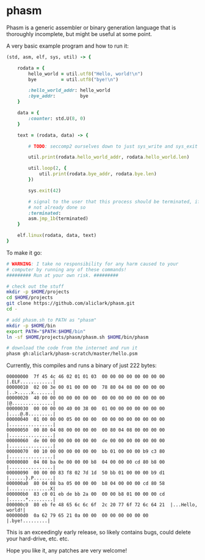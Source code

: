 # phasm
Phasm is a generic assembler or binary generation language that is
thoroughly incomplete, but might be useful at some point.

A very basic example program and how to run it:

```ruby
(std, asm, elf, sys, util) -> {

    rodata = {
        hello_world = util.utf8("Hello, world!\n")
        bye         = util.utf8("bye!\n")

        :hello_world_addr: hello_world
        :bye_addr:         bye
    }

    data = {
        :counter: std.U(8, 0)
    }

    text = (rodata, data) -> {

        # TODO: seccomp2 ourselves down to just sys_write and sys_exit

        util.print(rodata.hello_world_addr, rodata.hello_world.len)

        util.loop(2, {
            util.print(rodata.bye_addr, rodata.bye.len)
        })

        sys.exit(42)

        # signal to the user that this process should be terminated, if
        # not already done so
        :terminated:
        asm.jmp_1b(terminated)
    }

    elf.linux(rodata, data, text)
}
```

To make it go:

```sh
# WARNING: I take no responsibility for any harm caused to your
# computer by running any of these commands!
######### Run at your own risk. #########

# check out the stuff
mkdir -p $HOME/projects
cd $HOME/projects
git clone https://github.com/aliclark/phasm.git
cd -

# add phasm.sh to PATH as "phasm"
mkdir -p $HOME/bin
export PATH="$PATH:$HOME/bin"
ln -sf $HOME/projects/phasm/phasm.sh $HOME/bin/phasm

# download the code from the internet and run it
phasm gh:aliclark/phasm-scratch/master/hello.psm
```

Currently, this compiles and runs a binary of just 222 bytes:

```
00000000  7f 45 4c 46 02 01 01 03  00 00 00 00 00 00 00 00  |.ELF............|
00000010  02 00 3e 00 01 00 00 00  78 80 04 08 00 00 00 00  |..>.....x.......|
00000020  40 00 00 00 00 00 00 00  00 00 00 00 00 00 00 00  |@...............|
00000030  00 00 00 00 40 00 38 00  01 00 00 00 00 00 00 00  |....@.8.........|
00000040  01 00 00 00 05 00 00 00  00 00 00 00 00 00 00 00  |................|
00000050  00 80 04 08 00 00 00 00  00 80 04 08 00 00 00 00  |................|
00000060  de 00 00 00 00 00 00 00  de 00 00 00 00 00 00 00  |................|
00000070  00 10 00 00 00 00 00 00  bb 01 00 00 00 b9 c3 80  |................|
00000080  04 08 ba 0e 00 00 00 b8  04 00 00 00 cd 80 b8 00  |................|
00000090  00 00 00 83 f8 02 7d 1d  50 bb 01 00 00 00 b9 d1  |......}.P.......|
000000a0  80 04 08 ba 05 00 00 00  b8 04 00 00 00 cd 80 58  |...............X|
000000b0  83 c0 01 eb de bb 2a 00  00 00 b8 01 00 00 00 cd  |......*.........|
000000c0  80 eb fe 48 65 6c 6c 6f  2c 20 77 6f 72 6c 64 21  |...Hello, world!|
000000d0  0a 62 79 65 21 0a 00 00  00 00 00 00 00 00        |.bye!.........|
```

This is an exceedingly early release, so likely contains bugs, could
delete your hard-drive, etc. etc.

Hope you like it, any patches are very welcome!

